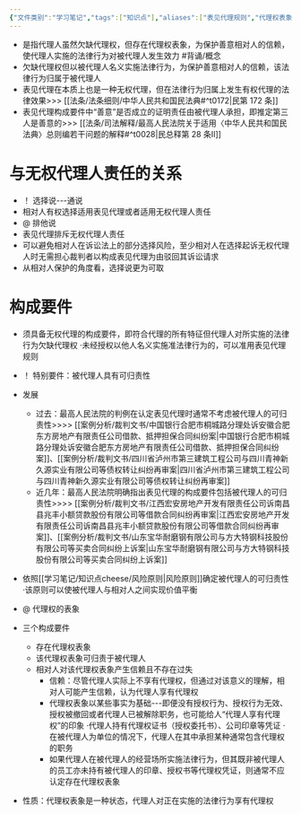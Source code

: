 ```yaml
---
{"文件类别":"学习笔记","tags":["知识点"],"aliases":["表见代理规则","代理权表象责任"],"dg-publish":true,"permalink":"/学习笔记/知识点cheese/表见代理/","dgPassFrontmatter":true}
---
```


- 是指代理人虽然欠缺代理权，但存在代理权表象，为保护善意相对人的信赖，使代理人实施的法律行为对被代理人发生效力 #背诵/概念 
- 欠缺代理权但以被代理人名义实施法律行为，为保护善意相对人的信赖，该法律行为归属于被代理人
- 表见代理在本质上也是一种无权代理，但在法律行为归属上发生有权代理的法律效果>>> [[法条/法条细则/中华人民共和国民法典#^t0172\|民第 172 条]]
- 表见代理构成要件中“善意”是否成立的证明责任由被代理人承担，即推定第三人是善意的>>> [[法条/司法解释/最高人民法院关于适用〈中华人民共和国民法典〉总则编若干问题的解释#^t0028\|民总释第 28 条Ⅱ]]

# 与无权代理人责任的关系
- ！ 选择说---通说
- 相对人有权选择适用表见代理或者适用无权代理人责任
- @ 排他说
- 表见代理排斥无权代理人责任
- 可以避免相对人在诉讼法上的部分选择风险，至少相对人在选择起诉无权代理人时无需担心裁判者以构成表见代理为由驳回其诉讼请求
- 从相对人保护的角度看，选择说更为可取
# 构成要件
- 须具备无权代理的构成要件，即符合代理的所有特征但代理人对所实施的法律行为欠缺代理权
·未经授权以他人名义实施准法律行为的，可以准用表见代理规则
- ！ 特别要件：被代理人具有可归责性
- 发展
	- 过去：最高人民法院的判例在认定表见代理时通常不考虑被代理人的可归责性>>>> [[案例分析/裁判文书/中国银行合肥市桐城路分理处诉安徽合肥东方房地产有限责任公司借款、抵押担保合同纠纷案\|中国银行合肥市桐城路分理处诉安徽合肥东方房地产有限责任公司借款、抵押担保合同纠纷案]]、[[案例分析/裁判文书/四川省泸州市第三建筑工程公司与四川青神新久源实业有限公司等债权转让纠纷再审案\|四川省泸州市第三建筑工程公司与四川青神新久源实业有限公司等债权转让纠纷再审案]]
	- 近几年：最高人民法院明确指出表见代理的构成要件包括被代理人的可归责性>>>> [[案例分析/裁判文书/江西宏安房地产开发有限责任公司诉南昌县兆丰小额贷款股份有限公司等借款合同纠纷再审案\|江西宏安房地产开发有限责任公司诉南昌县兆丰小额贷款股份有限公司等借款合同纠纷再审案]]、[[案例分析/裁判文书/山东宝华耐磨钢有限公司与方大特钢科技股份有限公司等买卖合同纠纷上诉案\|山东宝华耐磨钢有限公司与方大特钢科技股份有限公司等买卖合同纠纷上诉案]]
- 依照[[学习笔记/知识点cheese/风险原则\|风险原则]]确定被代理人的可归责性
·该原则可以使被代理人与相对人之间实现价值平衡

- @ 代理权的表象
- 三个构成要件
	- 存在代理权表象
	- 该代理权表象可归责于被代理人
	- 相对人对该代理权表象产生信赖且不存在过失
		- 信赖：尽管代理⼈实际上不享有代理权，但通过对该意义的理解，相对人可能产生信赖，认为代理人享有代理权
		- 代理权表象以某些事实为基础---即便没有授权行为、授权行为无效、授权被撤回或者代理人已被解除职务，也可能给人“代理人享有代理权”的印象
		·代理人持有代理权证书（授权委托书）、公司印章等凭证
		·在被代理人为单位的情况下，代理人在其中承担某种通常包含代理权的职务
		- 如果代理人在被代理人的经营场所实施法律行为，但其既非被代理人的员工亦未持有被代理人的印章、授权书等代理权凭证，则通常不应认定存在代理权表象
- 性质：代理权表象是一种状态，代理人对正在实施的法律行为享有代理权
